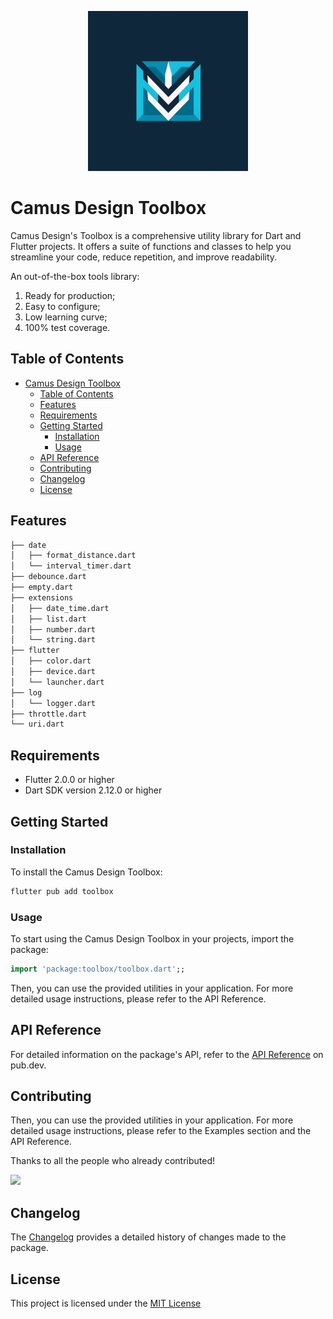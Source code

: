 <p align="center">
  <a href="https://github.com/camus-design/toolbox">
    <img src="./docs/camus-design-toolbox-logo.png" width="256" alt="Camus Design Toobox" />
  </a>
</p>

# Camus Design Toolbox

Camus Design's Toolbox is a comprehensive utility library for Dart and Flutter projects.
It offers a suite of functions and classes to help you streamline your code, reduce repetition, and improve readability.

An out-of-the-box tools library:

1. Ready for production;
2. Easy to configure;
3. Low learning curve;
4. 100% test coverage.

## Table of Contents

- [Camus Design Toolbox](#camus-design-toolbox)
  - [Table of Contents](#table-of-contents)
  - [Features](#features)
  - [Requirements](#requirements)
  - [Getting Started](#getting-started)
    - [Installation](#installation)
    - [Usage](#usage)
  - [API Reference](#api-reference)
  - [Contributing](#contributing)
  - [Changelog](#changelog)
  - [License](#license)

## Features

```bash
├── date
│   ├── format_distance.dart
│   └── interval_timer.dart
├── debounce.dart
├── empty.dart
├── extensions
│   ├── date_time.dart
│   ├── list.dart
│   ├── number.dart
│   └── string.dart
├── flutter
│   ├── color.dart
│   ├── device.dart
│   └── launcher.dart
├── log
│   └── logger.dart
├── throttle.dart
└── uri.dart
```

## Requirements

- Flutter 2.0.0 or higher
- Dart SDK version 2.12.0 or higher

## Getting Started

### Installation

To install the Camus Design Toolbox:

```bash
flutter pub add toolbox
```

### Usage

To start using the Camus Design Toolbox in your projects, import the package:

```dart
import 'package:toolbox/toolbox.dart';;
```

Then, you can use the provided utilities in your application. For more detailed usage instructions, please refer to the API Reference.

## API Reference

For detailed information on the package's API, refer to the [API Reference](https://pub.dev/documentation/camus_design_toolbox/latest/) on pub.dev.

## Contributing

Then, you can use the provided utilities in your application. For more detailed usage instructions, please refer to the Examples section and the API Reference.

Thanks to all the people who already contributed!

<a href="https://github.com/camus-design/toolbox/graphs/contributors">
  <img src="https://contrib.rocks/image?repo=camus-design/toolbox" />
</a>

## Changelog

The [Changelog](./CHANGELOG.md) provides a detailed history of changes made to the package.

## License

This project is licensed under the [MIT License](https://opensource.org/licenses/MIT)
